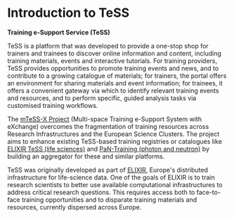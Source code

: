 # Introduction to TeSS

**Training e-Support Service (TeSS)**

TeSS is a platform that was developed to provide a one-stop shop for trainers and trainees to discover online information and content, including training materials, events and interactive tutorials. 
For training providers, TeSS provides opportunities to promote training events and news, and to contribute to a growing catalogue of materials; 
for trainers, the portal offers an environment for sharing materials and event information; 
for trainees, it offers a convenient gateway via which to identify relevant training events and resources, and to perform specific, guided analysis tasks via customised training workflows.

The [mTeSS-X Project](https://elixirtess.github.io/mTeSS-X) (Multi-space Training e-Support System with eXchange) overcomes the fragmentation of training resources across Research Infrastructures and the European Science Clusters. 
The project aims to enhance existing TeSS-based training registries or catalogues like [ELIXIR TeSS (life sciences)](https://tess.elixir-europe.org/) and [PaN-Training (photon and neutron)](https://www.panosc.eu/training-catalogue/) by building an aggregator for these and similar platforms.

TeSS was originally developed as part of [ELIXIR](https://elixir-europe.org/), Europe's distributed infrastructure for life-science data. 
One of the goals of ELIXIR is to train research scientists to better use available computational infrastructures to address critical research questions. 
This requires access both to face-to-face training opportunities and to disparate training materials and resources, currently dispersed across Europe.




